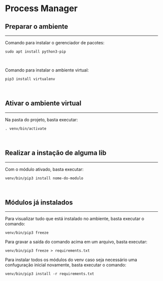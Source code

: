 # Process Manager

## Preparar o ambiente
___
Comando para instalar o gerenciador de pacotes:

`sudo apt install python3-pip`

&nbsp;

Comando para instalar o ambiente virtual:

`pip3 install virtualenv`

&nbsp;
&nbsp;

## Ativar o ambiente virtual
---
Na pasta do projeto, basta executar:

`. venv/bin/activate`

&nbsp;

## Realizar a instação de alguma lib
---
Com o módulo ativado, basta executar:

`venv/bin/pip3 install nome-do-modulo`

&nbsp;

## Módulos já instalados
---
Para visualizar tudo que está instalado no ambiente, basta executar o comando:

`venv/bin/pip3 freeze`

Para gravar a saída do comando acima em um arquivo, basta executar:

`venv/bin/pip3 freeze > requirements.txt`

Para instalar todos os módulos do venv caso seja necessário uma confuguração inicial novamente, basta executar o comando:

`venv/bin/pip3 install -r requirements.txt`